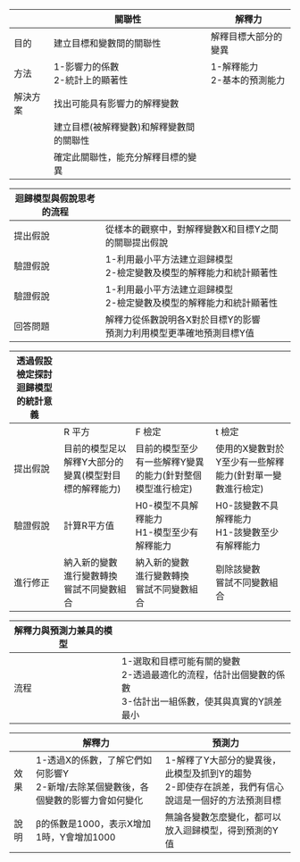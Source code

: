  |  | 關聯性 |解釋力
-------------- | ----- | ----- 
目的 |建立目標和變數間的關聯性 | 解釋目標大部分的變異 
方法 |1-影響力的係數<br>2-統計上的顯著性| 1-解釋能力<br>2-基本的預測能力
解決方案|找出可能具有影響力的解釋變數| 
 |  |建立目標(被解釋變數)和解釋變數間的關聯性| 
  |  |確定此關聯性，能充分解釋目標的變異| 

迴歸模型與假說思考的流程 | | 
------------ | -------------
提出假說 | 從樣本的觀察中，對解釋變數X和目標Y之間的關聯提出假說
驗證假說 | 1-利用最小平方法建立迴歸模型<br>2-檢定變數及模型的解釋能力和統計顯著性
驗證假說 | 1-利用最小平方法建立迴歸模型<br>2-檢定變數及模型的解釋能力和統計顯著性
回答問題 | 解釋力從係數說明各X對於目標Y的影響<br>預測力利用模型更準確地預測目標Y值 

透過假設檢定探討迴歸模型的統計意義 | |  | | 
------------ | ----------- | -------------- | -------------
 |  | R 平方 | F 檢定 | t 檢定
提出假說 | 目前的模型足以解釋Y大部分的變異(模型對目標的解釋能力) | 目前的模型至少有一些解釋Y變異的能力(針對整個模型進行檢定) | 使用的X變數對於Y至少有一些解釋能力(針對單一變數進行檢定)
驗證假說 | 計算R平方值 |H0-模型不具解釋能力<br> H1-模型至少有解釋能力|H0-該變數不具解釋能力<br>H1-該變數至少有解釋能力
進行修正 | 納入新的變數<br>進行變數轉換<br>嘗試不同變數組合|納入新的變數<br>進行變數轉換<br>嘗試不同變數組合|剔除該變數<br>嘗試不同變數組合

解釋力與預測力兼具的模型 |  | 
-------------- | ----- | 
流程 | 1-選取和目標可能有關的變數<br>2-透過最適化的流程，估計出個變數的係數<br>3-估計出一組係數，使其與真實的Y誤差最小

 |  | 解釋力 | 預測力 
-------------- | ----- | ----- 
效果| 1-透過X的係數，了解它們如何影響Y<br>2-新增/去除某個變數後，各個變數的影響力會如何變化| 1-解釋了Y大部分的變異後，此模型及抓到Y的趨勢<br>2-即使存在誤差，我們有信心說這是一個好的方法預測目標
說明 | β的係數是1000，表示X增加1時，Y會增加1000 | 無論各變數怎麼變化，都可以放入迴歸模型，得到預測的Y值
